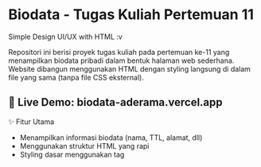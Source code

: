 # Biodata - Tugas Kuliah Pertemuan 11
Simple Design UI/UX with HTML :v

Repositori ini berisi proyek tugas kuliah pada pertemuan ke-11 yang menampilkan biodata pribadi dalam bentuk halaman web sederhana. Website dibangun menggunakan HTML dengan styling langsung di dalam file yang sama (tanpa file CSS eksternal).

🔗 Live Demo: biodata-aderama.vercel.app
-----------------------------------------------------------------------------------
✨ Fitur Utama
- Menampilkan informasi biodata (nama, TTL, alamat, dll)
- Menggunakan struktur HTML yang rapi
- Styling dasar menggunakan tag <style> di dalam file HTML

📁 Struktur Proyek
- 📦 biodata_tugas_kuliah_pertemuan_11
 ┗ 📄 index.html   → Halaman utama yang berisi konten dan styling

------------------------------------------------------------------------------------
🧑‍🎓 Informasi Tambahan
Mata Kuliah: Pemrograman Web Dasar

Pertemuan: Ke-11

Topik: Pembuatan halaman web biodata sederhana menggunakan HTML

-----------------------------------------------------------------------------------------------------
📌 Catatan
Proyek ini cocok sebagai latihan dasar untuk memahami struktur HTML dan penggunaan elemen-elemen seperti:
" <table>
<style>
<div> dan heading (<h1> - <h4>)
"

